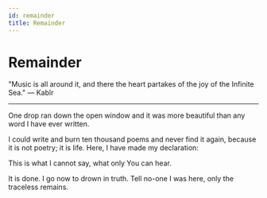 ```yaml
---
id: remainder
title: Remainder
---
```


# Remainder

"Music is all around it, and there the heart partakes of the joy of the Infinite Sea." — Kabîr

---

One drop ran down the open window
and it was more beautiful than any word
I have ever written.

I could write and burn 
ten thousand poems and never 
find it again,
because it is not poetry; 
it is life.
Here, I have made my declaration:

This is what I cannot say,
what only You can hear.

It is done. I go now to drown in truth. 
Tell no-one I was here, 
only the traceless remains. 
